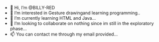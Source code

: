 - 👋 Hi, I’m @BILLY-RED
- 👀 I’m interested in Gesture drawingand learning programming..
- 🌱 I’m currently learning HTML and Java...
- 💞️ I’m looking to collaborate on nothing since im still in the exploratory phase...
- 📫  You can contact me through my email provided...

<!---
BILLY-RED/BILLY-RED is a ✨ special ✨ repository because its `README.md` (this file) appears on your GitHub profile.
You can click the Preview link to take a look at your changes.
--->
